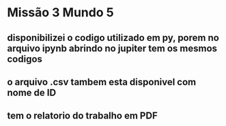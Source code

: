 # Missão 3 Mundo 5

## disponibilizei o codigo utilizado em py, porem no arquivo ipynb  abrindo no jupiter tem os mesmos codigos 

## o arquivo .csv tambem esta disponivel com nome de ID

## tem o relatorio do trabalho em PDF